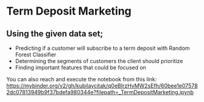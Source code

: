 # Term Deposit Marketing

## Using the given data set; 
- Predicting if a customer will subscribe to a term deposit with Random Forest Classifier
- Determining the segments of customers the client should prioritize
- Finding important features that could be focused on

You can also reach and execute the notebook from this link: https://mybinder.org/v2/gh/kubilaycitak/q0eBIrzHvMW2sEfh/60bee1e075782dc07813949b9f37bdefa980344e?filepath=_TermDepositMarketing.ipynb
